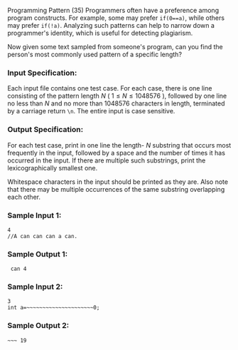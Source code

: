 Programming Pattern (35)
Programmers often have a preference among program constructs. For example,
some may prefer `if(0==a)`, while others may prefer `if(!a)`. Analyzing such
patterns can help to narrow down a programmer's identity, which is useful for
detecting plagiarism.

Now given some text sampled from someone's program, can you find the person's
most commonly used pattern of a specific length?

### Input Specification:

Each input file contains one test case. For each case, there is one line
consisting of the pattern length $N$ ( $1\le N\le 1048576$ ), followed by one
line no less than $N$ and no more than 1048576 characters in length,
terminated by a carriage return `\n`. The entire input is case sensitive.

### Output Specification:

For each test case, print in one line the length- $N$ substring that occurs
most frequently in the input, followed by a space and the number of times it
has occurred in the input. If there are multiple such substrings, print the
lexicographically smallest one.

Whitespace characters in the input should be printed as they are. Also note
that there may be multiple occurrences of the same substring overlapping each
other.

### Sample Input 1:

    
    
    4
    //A can can can a can.
    

### Sample Output 1:

    
    
     can 4
    

### Sample Input 2:

    
    
    3
    int a=~~~~~~~~~~~~~~~~~~~~~0;
    

### Sample Output 2:

    
    
    ~~~ 19
    


